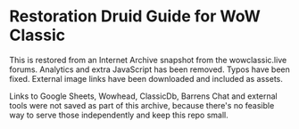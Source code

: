 # Restoration Druid Guide for WoW Classic

This is restored from an Internet Archive snapshot from the wowclassic.live forums.
Analytics and extra JavaScript has been removed. Typos have been fixed. External image
links have been downloaded and included as assets.

Links to Google Sheets, Wowhead, ClassicDb, Barrens Chat and external tools were not
saved as part of this archive, because there's no feasible way to serve those
independently and keep this repo small.

